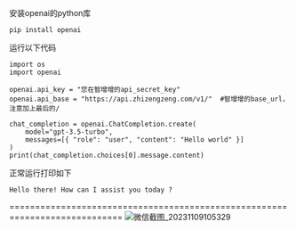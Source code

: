 安装openai的python库
``` 
pip install openai  
```
运行以下代码
``` 
import os
import openai

openai.api_key = "您在智增增的api_secret_key"
openai.api_base = "https://api.zhizengzeng.com/v1/"  #智增增的base_url，注意加上最后的/

chat_completion = openai.ChatCompletion.create(
    model="gpt-3.5-turbo",
    messages=[{ "role": "user", "content": "Hello world" }]
)
print(chat_completion.choices[0].message.content) 
```
正常运行打印如下
``` 
Hello there! How can I assist you today ? 
```
============================================================================
![微信截图_20231109105329](https://github.com/xing61/xiaoyi-robot/assets/38256442/3dd3b3bc-8140-4129-9944-4bbbb8bc5e0b)


